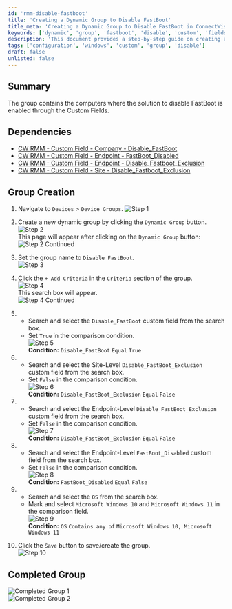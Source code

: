 ```yaml
---
id: 'rmm-disable-fastboot'
title: 'Creating a Dynamic Group to Disable FastBoot'
title_meta: 'Creating a Dynamic Group to Disable FastBoot in ConnectWise RMM'
keywords: ['dynamic', 'group', 'fastboot', 'disable', 'custom', 'fields', 'windows']
description: 'This document provides a step-by-step guide on creating a dynamic group in ConnectWise RMM to disable FastBoot for specific devices, utilizing custom fields to ensure proper configuration and exclusions.'
tags: ['configuration', 'windows', 'custom', 'group', 'disable']
draft: false
unlisted: false
---
```

## Summary

The group contains the computers where the solution to disable FastBoot is enabled through the Custom Fields.

## Dependencies

- [CW RMM - Custom Field - Company - Disable_FastBoot](https://proval.itglue.com/DOC-5078775-16020399)
- [CW RMM - Custom Field - Endpoint - FastBoot_Disabled](https://proval.itglue.com/DOC-5078775-16020673)
- [CW RMM - Custom Field - Endpoint - Disable_Fastboot_Exclusion](https://proval.itglue.com/DOC-5078775-16020404)
- [CW RMM - Custom Field - Site - Disable_Fastboot_Exclusion](https://proval.itglue.com/DOC-5078775-16020405)

## Group Creation

1. Navigate to `Devices` > `Device Groups`.
   ![Step 1](../../../static/img/Disable-FastBoot/image_1.png)

2. Create a new dynamic group by clicking the `Dynamic Group` button.  
   ![Step 2](../../../static/img/Disable-FastBoot/image_2.png)  
   This page will appear after clicking on the `Dynamic Group` button:  
   ![Step 2 Continued](../../../static/img/Disable-FastBoot/image_3.png)

3. Set the group name to `Disable FastBoot`.  
   ![Step 3](../../../static/img/Disable-FastBoot/image_4.png)

4. Click the `+ Add Criteria` in the `Criteria` section of the group.  
   ![Step 4](../../../static/img/Disable-FastBoot/image_5.png)  
   This search box will appear.  
   ![Step 4 Continued](../../../static/img/Disable-FastBoot/image_6.png)

5. 
   - Search and select the `Disable_FastBoot` custom field from the search box.
   - Set `True` in the comparison condition.  
   ![Step 5](../../../static/img/Disable-FastBoot/image_7.png)  
   **Condition:** `Disable_FastBoot` `Equal` `True`

6. 
   - Search and select the Site-Level `Disable_FastBoot_Exclusion` custom field from the search box.
   - Set `False` in the comparison condition.  
   ![Step 6](../../../static/img/Disable-FastBoot/image_8.png)  
   **Condition:** `Disable_FastBoot_Exclusion` `Equal` `False`

7. 
   - Search and select the Endpoint-Level `Disable_FastBoot_Exclusion` custom field from the search box.
   - Set `False` in the comparison condition.  
   ![Step 7](../../../static/img/Disable-FastBoot/image_8.png)  
   **Condition:** `Disable_FastBoot_Exclusion` `Equal` `False`

8. 
   - Search and select the Endpoint-Level `FastBoot_Disabled` custom field from the search box.
   - Set `False` in the comparison condition.  
   ![Step 8](../../../static/img/Disable-FastBoot/image_9.png)  
   **Condition:** `FastBoot_Disabled` `Equal` `False`

9. 
   - Search and select the `OS` from the search box.
   - Mark and select `Microsoft Windows 10` and `Microsoft Windows 11` in the comparison field.  
   ![Step 9](../../../static/img/Disable-FastBoot/image_10.png)  
   **Condition:** `OS` `Contains any of` `Microsoft Windows 10, Microsoft Windows 11`

10. Click the `Save` button to save/create the group.  
    ![Step 10](../../../static/img/Disable-FastBoot/image_11.png)

## Completed Group

![Completed Group 1](../../../static/img/Disable-FastBoot/image_12.png)  
![Completed Group 2](../../../static/img/Disable-FastBoot/image_13.png)



